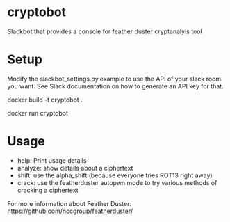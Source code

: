 # cryptobot
Slackbot that provides a console for feather duster cryptanalyis tool

# Setup
Modify the slackbot_settings.py.example to use the API of your slack room you want. See Slack documentation on how to generate an API key for that. 

docker build -t cryptobot .

docker run cryptobot

# Usage

* help: Print usage details
* analyze: show details about a ciphertext
* shift: use the alpha_shift (because everyone tries ROT13 right away)
* crack: use the featherduster autopwn mode to try various methods of cracking a ciphertext

For more information about Feather Duster: https://github.com/nccgroup/featherduster/
